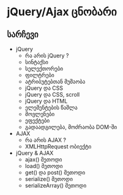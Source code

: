 # jQuery/Ajax ცნობარი
## სარჩევი
* jQuery
  * რა არის jQuery ?
  * სინტაქსი
  * სელექთორები
  * ფილტრები
  * ატრიბუტებთან მუშაობა
  * jQuery და CSS
  * jQuery და CSS, scroll
  * jQuery და HTML
  * ელემენტების წაშლა
  * მოვლენები
  * ეფექტები
  * გადაადგილება, მოძრაობა DOM-ში
* AJAX
  * რა არის AJAX ?
  * XMLHttpRequest ობიექტი
* jQuery & AJAX
  * ajax() მეთოდი
  * load() მეთოდი
  * get() და post() მეთოდი
  * serialize() მეთოდი
  * serializeArray() მეთოდი
  
  


